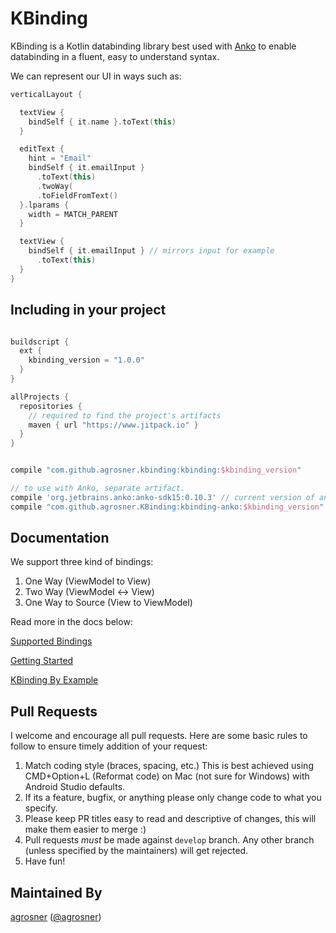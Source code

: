 # KBinding

KBinding is a Kotlin databinding library best used with [Anko](https://github.com/Kotlin/anko) to enable databinding in a fluent, easy to understand syntax.

We can represent our UI in ways such as:
```kotlin
verticalLayout {

  textView {
    bindSelf { it.name }.toText(this)
  }

  editText {
    hint = "Email"
    bindSelf { it.emailInput }
      .toText(this)
      .twoWay(
      .toFieldFromText()
  }.lparams {
    width = MATCH_PARENT
  }

  textView {
    bindSelf { it.emailInput } // mirrors input for example
      .toText(this)
  }
}
```

## Including in your project

```gradle

buildscript {
  ext {
    kbinding_version = "1.0.0"
  }
}

allProjects {
  repositories {
    // required to find the project's artifacts
    maven { url "https://www.jitpack.io" }
  }
}
```

```gradle

compile "com.github.agrosner.kbinding:kbinding:$kbinding_version"

// to use with Anko, separate artifact.
compile 'org.jetbrains.anko:anko-sdk15:0.10.3' // current version of anko used
compile "com.github.agrosner.KBinding:kbinding-anko:$kbinding_version"
```

## Documentation

We support three kind of bindings:
1. One Way (ViewModel to View)
2. Two Way (ViewModel <-> View)
3. One Way to Source (View to ViewModel)

Read more in the docs below:

[Supported Bindings](/Bindings.md)

[Getting Started](/GettingStartedAnko.md)

[KBinding By Example](/Examples.md)

## Pull Requests
I welcome and encourage all pull requests. Here are some basic rules to follow to ensure timely addition of your request:
  1. Match coding style (braces, spacing, etc.) This is best achieved using CMD+Option+L (Reformat code) on Mac (not sure for Windows) with Android Studio defaults.
  2. If its a feature, bugfix, or anything please only change code to what you specify.
  3. Please keep PR titles easy to read and descriptive of changes, this will make them easier to merge :)
  4. Pull requests _must_ be made against `develop` branch. Any other branch (unless specified by the maintainers) will get rejected.
  5. Have fun!

## Maintained By
[agrosner](https://github.com/agrosner) ([@agrosner](https://www.twitter.com/agrosner))

